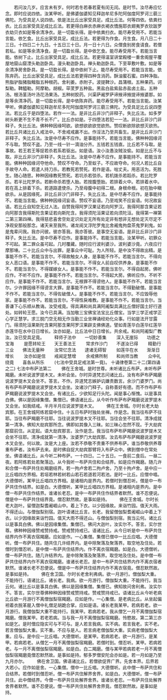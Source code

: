 <!-- { "loadSidebar": true } -->
　　若问汝几岁。应言未有岁。何时若冬若春若夏有闰无闰。是时节。汝尽寿应忆念。即时应说四依。汝某甲听。是佛婆伽婆知见释迦牟尼多陀阿伽度阿罗诃三藐三佛陀。为受具足人说四依。依是法比丘出家受具足。成比丘法。何等四依。依粪扫衣。比丘出家受具足成比丘法。若更得白麻衣赤麻衣褐衣憍施耶衣翅夷罗衣钦跋罗衣劫贝衣如是等余清净衣。是一切盈长得。是中依粪扫衣。能尽寿受用不。若能当言能。依乞食。比丘出家受具足。成比丘法。若更得为作食。月生食。月八日二十三日。十四日二十九日。十五日三十日。月一日十六日。众僧食别房食请食。若僧若私。如是等余清净食。是一切盈长得。是中依乞食。能尽寿受用不。若能当言能。依树下止。比丘出家受具足。成比丘法。若更得温室讲堂殿楼一重舍阁屋平覆屋地窟山窟湮头勒迦卧具。漫头勒迦卧具。禅头勒迦卧具。下至草敷叶敷。如是等余清净房舍卧具。是一切盈长得。是中依树下止。能尽寿受用不。若能当言能。依陈弃药。比丘出家受具足。成比丘法若更得四种含消药。酥油蜜石蜜。四种净脂。熊脂驴脂猪脂鳣脂五种根药。舍利姜。赤附子。波提鞞沙。昌蒲根。五种果药。诃梨勒。鞞醯勒。阿摩勒。胡椒。荜茇罗五种盐。黑盐白盐紫盐赤盐卤土盐。五种汤。根汤茎汤叶汤花汤果汤。五种树胶药。兴渠萨阇罗萨谛掖谛掖提谛掖婆那。如是等余清净药。是一切盈长得。是中依陈弃药。能尽寿受用不。若能当言能。汝某甲听。佛婆伽婆知见释迦牟尼多陀阿伽度阿罗诃三藐三佛陀。为受具足比丘说四堕法。若比丘于是四堕法。若作一一法。是非比丘非沙门非释子。失比丘法。如多罗树头断更不生不青不长不广。比丘亦如是。于四堕法若犯一一法。非比丘非沙门非释子。失比丘法。佛种种因缘呵欲。欲想欲欲欲觉欲热。赞叹断欲除欲想灭欲热。若比丘共诸比丘入戒法中。不舍戒戒羸不出。作淫法乃至共畜生。是非比丘非沙门非释子。失比丘法。汝是中尽寿不应作。是事能持不。若能当言能。佛种种因缘诃不与取。赞叹不盗。乃至一线一针一滴油分齐。五钱若五钱直。比丘若不与取。是事故。若王若王等捉若杀若系若驱出。如是语。汝小汝愚汝贼汝偷。如是比丘不与取。非比丘非沙门非释子。失比丘法。汝是中尽寿不应作。是事能持不。若能当言能。佛种种因缘诃夺他命。赞叹不夺命。乃至蚁子。不应故夺命。何况人若比丘自手故夺人命。若遣人持刀杀。若教死若赞死。若作是语。咄丈夫。用恶活为。死胜生。随心随思。种种因缘教死赞死。若坑杀若弶杀。若机拨杀若蹈杀。若比陀罗杀。若半比陀罗杀。若断命杀若堕人胎。若按腹堕胎。若排着火中。若排着水中。若在高上排着下杀。若道路遣使杀。乃至母腹中初得二根。身根命根。初在胎中瞋欲杀。从是因缘死。非比丘非沙门非释子。失比丘法。是中尽寿不应作。是事能持不。若能当言能。佛种种因缘诃妄语。赞叹不妄语。乃至戏笑不应妄语。何况故妄语。若比丘自知空无过人法。自赞我得阿罗汉果证若向阿罗汉。我得阿那含果证若向阿那含我得斯陀含果证若向斯陀含。我得须陀洹果证若向须陀洹。我得第一禅第二第三第四禅。我得慈悲喜舍空处定识处定无所有处定非有想非无想处定灭尽定不净观安那般那念。诸天来至我所。诸龙阅叉浮陀罗鬼比舍阇鬼拘盘茶鬼罗刹鬼。如是鬼辈问我。我亦问彼。彼亦答我。我亦答彼。是事空无妄语。是非比丘非沙门非释子。失比丘法。是中尽寿不应作。是事能持不。若能当言能。汝某甲听。初罪众不可起。第二罪众虽可起。几时覆藏。随时应行波利婆沙。波利婆沙竟。六夜应行摩那埵。二十比丘众中与出罪。是事众中可耻。为人所轻。是中汝不得故出精。是事能不作不。若能当言尔。不得故触女人身。是事能不作不。若能当言尔。不得向女人恶口语。是事能不作不。若能当言尔。不得女人前自叹供养身。是事能不作不。若能当言尔。不得媒嫁女人。是事能不作不。若能当言尔。不得自起房。佛听应作。不听不应作。是事能不作不。若能当言尔。不得起大房。佛听应作。不听不应作。是事能不作不。若能当言尔。无根罪不得谤他人。是事能不作不。若能当言尔。少许罪因缘不得谤言大罪。是事能不作不。若能当言尔。不得勤破僧。是事能不作不。若能当言尔。不得佐破僧人。是事能不作不。若能当言尔。不应毁辱他家。是事能不作不。若能当言尔。不得性戾难教。是事能不作不。若能当言尔。当善谦下心乐顺从教诲。汝受戒竟。得具满和尚具满阿阇梨具满比丘僧好国土好行道处。如转轮王愿。汝今已具满。当加敬三宝佛宝法宝比丘僧宝。当学三学正戒学正心学正慧学。求三脱门空无相无作当勤三业坐禅诵经劝化众事。行如是法开甘露门。得须陀洹果斯陀含果阿那含果阿罗汉果辟支佛佛道。譬如青莲华白莲华红莲华赤莲华在水中日日增长。汝亦如是。比丘法中日日增长。共余戒。和尚阿阇梨广教汝。汝已受具足竟。
　　释师子法中　　一切妙善集
　　深入无崖际　　功德之宝海
　　是愿转轮王　　天王善法王
　　常求作沙门　　不遂汝已得
　　精勤行三业　　佛法无量种
　　汝常忆念法　　逮诸无碍智
　　如莲华在水　　渐渐日增长
　　汝亦如是信　　戒闻定慧增
　　余戒佛所制　　和尚师当教
　　众中礼绕竟　　喜各从所乐
　　(七法中受具足戒法第一竟)。
十诵律卷第二十二(第四诵之二)
七法中布萨法第二
　　佛在王舍城。是时世尊。未听诸比丘布萨。未听布萨羯磨。未听说波罗提木叉。未听会坐。尔时异道梵志问诸比丘。汝有布萨布萨羯磨说波罗提木叉会坐不。答言。不作。异道梵志嫉妒讥嫌责数言。余沙门婆罗门。尚有布萨布萨羯磨说波罗提木叉会坐。汝诸沙门释子。自称善好有德。而不作布萨布萨羯磨说波罗提木叉会坐。有诸比丘。少欲知足行头陀。闻是事心惭愧。以是事具白佛。佛以是因缘集僧。集僧已。佛语诸比丘。从今听作布萨布萨羯磨说波罗提木叉会坐。如我结戒。半月半月应说波罗提木叉。
　　佛在王舍城。尔时长老大劫宾那。在王舍城阿练若窟中住。十五日布萨时独处坐禅。作是念。我当往布萨不往耶。当往布萨羯磨不往耶。当往说波罗提木叉不往耶。当往会坐不往耶。清净成就第一清净。佛知大劫宾那所念。佛即如其像入三昧。如三昧心忽然不现。于大劫宾那窟前住。从定起。语大劫宾那言。汝作是念。我当往布萨布萨羯磨说波罗提木叉会坐不往耶。清净成就第一清净。汝婆罗门大劫宾那。汝去布萨布萨羯磨说波罗提木叉会坐。何以故。汝是大上座。汝若不恭敬不贵重不供养布萨。谁当恭敬供养尊重布萨者。汝布萨去来。是时佛自捉大劫宾那臂将入布萨众中。佛到僧中在常处坐。佛语诸比丘。从今听二种布萨。一十四日。二十五日。一食前二食后。一昼二夜。若阿练若处若聚落边。从今我听一布萨共住和合结界。如是应作羯磨。随几许和合僧一布萨共住处羯磨结界。若一拘卢舍若二拘卢舍。乃至十拘卢舍。是中应一比丘唱四方界相。若垣若林若树若山若石若道若河若池。是时一比丘。应僧中唱。大德僧听。某甲比丘唱四方界相。是诸相内是界内。若僧时到僧忍听。僧是中一布萨共住作结界。如是白。大德僧听。某甲比丘唱四方界相。是诸相内是界内。是中僧一布萨共住作结界。谁诸长老忍。是中一布萨共住作结界者默然。谁不忍便说。僧是中一布萨共住结界竟。僧忍默然故。是事如是持。
　　佛在王舍城。尔时长老大迦叶。留僧迦梨耆阇崛山中。着上下衣。以少因缘故。来诣竹园。值天大雨。不得还山。与僧伽梨别宿。迦叶语诸比丘言。长老。我留僧伽梨耆阇崛山中着上下衣。以少因缘故来诣竹园。值天大雨不得还山。与僧伽梨别宿。我当云何。诸比丘以是事具白佛。佛以是因缘集僧。集僧已。佛问大迦叶。汝实尔不。答言。实尔世尊。佛种种因缘赞戒赞持戒。赞戒赞持戒已。语诸比丘。从今日听是中一布萨共住结界内作不离衣宿羯磨。应如是作。一心集僧。集僧已僧中一比丘应唱。大德僧听。僧一布萨共住。随共住几许结界内。是中除聚落及聚落界。取空地及住处。若僧时到僧忍听。是中僧一布萨共住结界内。作不离衣宿羯磨。如是白。大德僧听。僧一布萨共住。随几许结界内。是中除聚落及聚落界。取空地及住处。是中僧一布萨共住结界内作不离衣宿羯磨。谁诸长老忍。是中一布萨共住结界内作不离衣宿者默然。谁诸长老不忍便说。僧是中一布萨共住结界内作不离衣宿竟。僧忍默然故。是事如是持。
　　佛在舍卫国。尔时长老舍利弗病。欲一月游行。僧伽梨大重。不能持行。语诸比丘。诸长老。我病。欲一月游行。僧伽梨大重。不能持行。我当云何。诸比丘以是事具白佛。佛以是因缘集僧。集僧已。佛知故问舍利弗。汝实尔不。答言。实尔世尊佛种种因缘赞戒赞持戒。赞戒赞持戒已。语诸比丘从今听老病比丘欲一月游行不离僧伽梨宿羯磨。应如是作。一心集僧。是老病比丘。从坐起偏袒着衣脱革屣入僧中礼僧足胡跪合掌。应如是语。诸长老我某甲。若病若老。欲一月游行。我僧伽梨大重不能持行。我某甲。若病若老。我从僧乞一月不离僧伽梨宿羯磨。僧我某甲。若老若病。当与我一月不离僧伽梨宿羯磨。怜愍故。第二第三亦如是乞。是时僧应隐实可与不可与。是人若言我病。实不病。若言我老。实不老。若言僧伽梨大重。实不重。不应与是人。若言病老僧伽梨大重。实病老僧伽梨大重。应与。是中应一比丘唱。大德僧听。是某甲。若病若老。欲一月游行。是某甲。若病若老。从僧乞一月不离僧伽梨宿羯磨。若僧时到。僧忍听。某甲。若病若老。与一月不离僧伽梨宿羯磨。如是白。白二羯磨。僧与某甲若病若老一月不离僧伽梨宿羯磨竟僧忍默然故。是事如是持。郁多罗僧安陀会亦如是。若一月如是乃至九月亦尔。
　　佛在舍卫国。佛语诸比丘。若僧欲促界广界。先舍本界。后界若大若小。应作如是舍。一心集僧。僧中一比丘唱。大德僧听。此中僧一布萨共住和合结界。若僧时到僧忍听。僧一布萨共住解界舍界。如是白。大德僧听。僧一布萨共住。此中僧结界。今僧一布萨共住处解界舍界。谁诸长老忍。一布萨共住处解界舍界者默然。谁不忍便说。僧一布萨共住处解界舍界竟。僧忍默然故。是事如是持。
